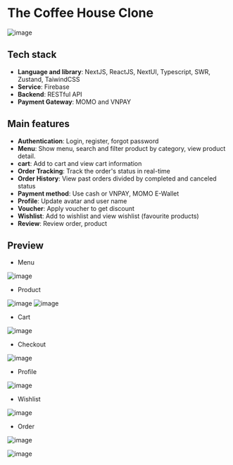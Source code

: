 # The Coffee House Clone

![image](https://github.com/vinbuddy/coffee-ecommerce-client/assets/94288269/cf051c67-5f8c-42b7-903c-77ea58825dfe)

## Tech stack

-   **Language and library**: NextJS, ReactJS, NextUI, Typescript, SWR, Zustand, TaiwindCSS
-   **Service**: Firebase
-   **Backend**: RESTful API
-   **Payment Gateway**: MOMO and VNPAY

## Main features

-   **Authentication**: Login, register, forgot password
-   **Menu**: Show menu, search and filter product by category, view product detail.
-   **cart**: Add to cart and view cart information
-   **Order Tracking**: Track the order's status in real-time
-   **Order History**: View past orders divided by completed and canceled status
-   **Payment method**: Use cash or VNPAY, MOMO E-Wallet
-   **Profile**: Update avatar and user name
-   **Voucher**: Apply voucher to get discount
-   **Wishlist**: Add to wishlist and view wishlist (favourite products)
-   **Review**: Review order, product

## Preview

-   Menu

![image](https://github.com/vinbuddy/coffee-ecommerce-client/assets/94288269/5845f424-b566-4415-af55-4b692ea2c70b)

-   Product

![image](https://github.com/vinbuddy/coffee-ecommerce-client/assets/94288269/04f7606d-fdc5-4c66-91f2-8d71a55efe11)
![image](https://github.com/vinbuddy/coffee-ecommerce-client/assets/94288269/46049d36-4c1f-4a7f-bff1-4a20f4cf3e3b)

-   Cart

![image](https://github.com/vinbuddy/coffee-ecommerce-client/assets/94288269/5fd018ed-0259-4d0c-a8ac-018f3ef3f571)

-   Checkout

![image](https://github.com/vinbuddy/coffee-ecommerce-client/assets/94288269/79f3acac-ba6a-482f-af4a-9ef1bc5e8949)

-   Profile

![image](https://github.com/vinbuddy/coffee-ecommerce-client/assets/94288269/df76cbab-e987-46ab-b1a5-121f19ed3f97)

-   Wishlist

![image](https://github.com/vinbuddy/coffee-ecommerce-client/assets/94288269/5c6abb51-d8da-4b62-90c7-ef9d5cad2a1f)

-   Order

![image](https://github.com/vinbuddy/coffee-ecommerce-client/assets/94288269/6d308226-073c-4fde-9252-ffc615cb4d11)

![image](https://github.com/vinbuddy/coffee-ecommerce-client/assets/94288269/996ae6c1-21d9-40be-a1df-d3d21df95adf)

